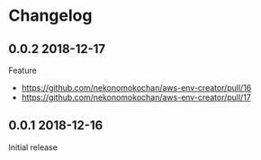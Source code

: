 # Changelog

## 0.0.2 2018-12-17

Feature

- https://github.com/nekonomokochan/aws-env-creator/pull/16
- https://github.com/nekonomokochan/aws-env-creator/pull/17

## 0.0.1 2018-12-16

Initial release
